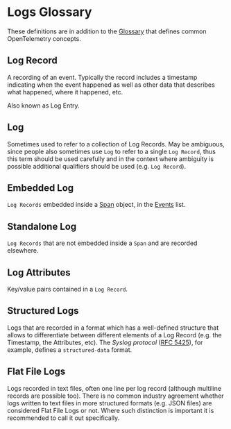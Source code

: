 # Logs Glossary

These definitions are in addition to the [Glossary](../glossary.md)
that defines common OpenTelemetry concepts.

## Log Record

A recording of an event. Typically the record includes a timestamp indicating
when the event happened as well as other data that describes what happened,
where it happened, etc.

Also known as Log Entry.

## Log

Sometimes used to refer to a collection of Log Records. May be ambiguous, since
people also sometimes use `Log` to refer to a single `Log Record`, thus this
term should be used carefully and in the context where ambiguity is possible
additional qualifiers should be used (e.g. `Log Record`).

## Embedded Log

`Log Records` embedded inside a [Span](../api-tracing.md#span)
object, in the [Events](../api-tracing.md#add-events) list.

## Standalone Log

`Log Records` that are not embedded inside a `Span` and are recorded elsewhere.

## Log Attributes

Key/value pairs contained in a `Log Record`.

## Structured Logs

Logs that are recorded in a format which has a well-defined structure that allows
to differentiate between different elements of a Log Record (e.g. the Timestamp,
the Attributes, etc). The _Syslog protocol_ ([RFC 5425](https://tools.ietf.org/html/rfc5424)),
for example, defines a `structured-data` format.

## Flat File Logs

Logs recorded in text files, often one line per log record (although multiline
records are possible too). There is no common industry agreement whether
logs written to text files in more structured formats (e.g. JSON files)
are considered Flat File Logs or not. Where such distinction is important it is
recommended to call it out specifically.
